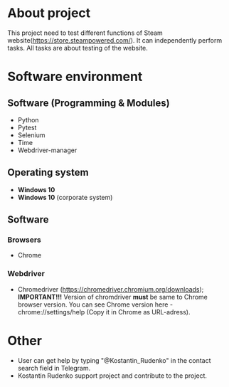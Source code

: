 # About project
This project need to test different functions of Steam website(https://store.steampowered.com/). It can independently perform tasks. All tasks are about testing of the website.

# Software environment
  ## Software (Programming & Modules)
  * Python
  * Pytest
  * Selenium
  * Time
  * Webdriver-manager
  ## Operating system
  * **Windows 10**
  * **Windows 10** (corporate system)
  ## Software
   ### Browsers
   * Chrome
   ### Webdriver
   * Chromedriver (https://chromedriver.chromium.org/downloads); **IMPORTANT!!!** Version of chromdriver **must** be same to Chrome browser version. You can see Chrome version here - chrome://settings/help (Copy it in Chrome as URL-adress).
# Other
* User can get help by typing "@Kostantin_Rudenko" in the contact search field in Telegram.
* Kostantin Rudenko support project and contribute to the project.